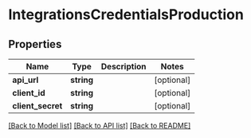 # IntegrationsCredentialsProduction

## Properties
Name | Type | Description | Notes
------------ | ------------- | ------------- | -------------
**api_url** | **string** |  | [optional] 
**client_id** | **string** |  | [optional] 
**client_secret** | **string** |  | [optional] 

[[Back to Model list]](../../README.md#documentation-for-models) [[Back to API list]](../../README.md#documentation-for-api-endpoints) [[Back to README]](../../README.md)

